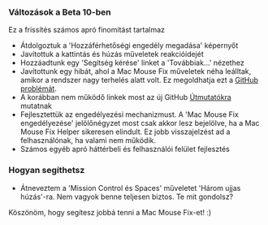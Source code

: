 ### Változások a Beta 10-ben

Ez a frissítés számos apró finomítást tartalmaz

- Átdolgoztuk a 'Hozzáférhetőségi engedély megadása' képernyőt
- Javítottuk a kattintás és húzás műveletek reakcióidejét
- Hozzáadtunk egy 'Segítség kérése' linket a 'Továbbiak...' nézethez
- Javítottunk egy hibát, ahol a Mac Mouse Fix műveletek néha leálltak, amikor a rendszer nagy terhelés alatt volt. Ez megoldhatja ezt a [GitHub problémát](https://github.com/noah-nuebling/mac-mouse-fix/issues/111).
- A korábban nem működő linkek most az új GitHub [Útmutatókra](https://github.com/noah-nuebling/mac-mouse-fix/discussions/categories/guides) mutatnak
- Fejlesztettük az engedélyezési mechanizmust. A 'Mac Mouse Fix engedélyezése' jelölőnégyzet most csak akkor lesz bejelölve, ha a Mac Mouse Fix Helper sikeresen elindult. Ez jobb visszajelzést ad a felhasználónak, ha valami nem működik.
- Számos egyéb apró háttérbeli és felhasználói felület fejlesztés

### Hogyan segíthetsz
- Átneveztem a 'Mission Control és Spaces' műveletet 'Három ujjas húzás'-ra. Nem vagyok benne teljesen biztos. Te mit gondolsz?

Köszönöm, hogy segítesz jobbá tenni a Mac Mouse Fix-et! :)